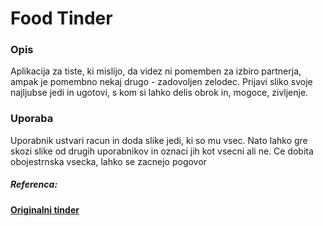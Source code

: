 # Food Tinder
### Opis
Aplikacija za tiste, ki mislijo, da videz ni pomemben za izbiro partnerja, ampak je pomembno nekaj drugo - zadovoljen zelodec. Prijavi sliko svoje najljubse jedi in ugotovi, s kom si lahko delis obrok in, mogoce, zivljenje.

### Uporaba
Uporabnik ustvari racun in doda slike jedi, ki so mu vsec. Nato lahko gre skozi slike od drugih uporabnikov in oznaci jih kot vsecni ali ne. Ce dobita obojestrnska vsecka, lahko se zacnejo pogovor

##### Referenca: 
[**Originalni tinder**](https://play.google.com/store/apps/details?id=com.tinder)
